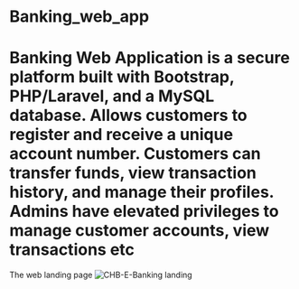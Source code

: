 
# Banking_web_app
 Banking Web Application is a secure platform built with Bootstrap, PHP/Laravel, and a MySQL database. Allows customers to register and receive a unique account number. Customers can transfer funds, view transaction history, and manage their profiles. Admins have elevated privileges to manage customer accounts, view transactions etc
=======

The web landing page
![CHB-E-Banking landing](https://github.com/OscarDom1/Web_E_Banking/assets/111493495/9dadf6fa-8df1-42bb-ac0c-5c2ea35ffead)

